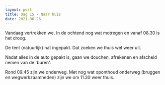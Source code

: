 ```yaml
---
layout: post
title: Dag 15 - Naar huis
date: 2021-06-26
---
```

Vandaag vertrekken we. In de ochtend nog wat motregen en vanaf 08.30 is het droog.  

De tent (natuurlijk) nat ingepakt. Dat zoeken we thuis wel weer uit.   

Nadat alles in de auto gepakt is, gaan we douchen, afrekenen en afscheid nemen van de 'buren'.  

Rond 09.45 zijn we onderweg. Met nog wat oponthoud onderweg (bruggen en wegwerkzaamheden) zijn we om 11.30 weer thuis.
